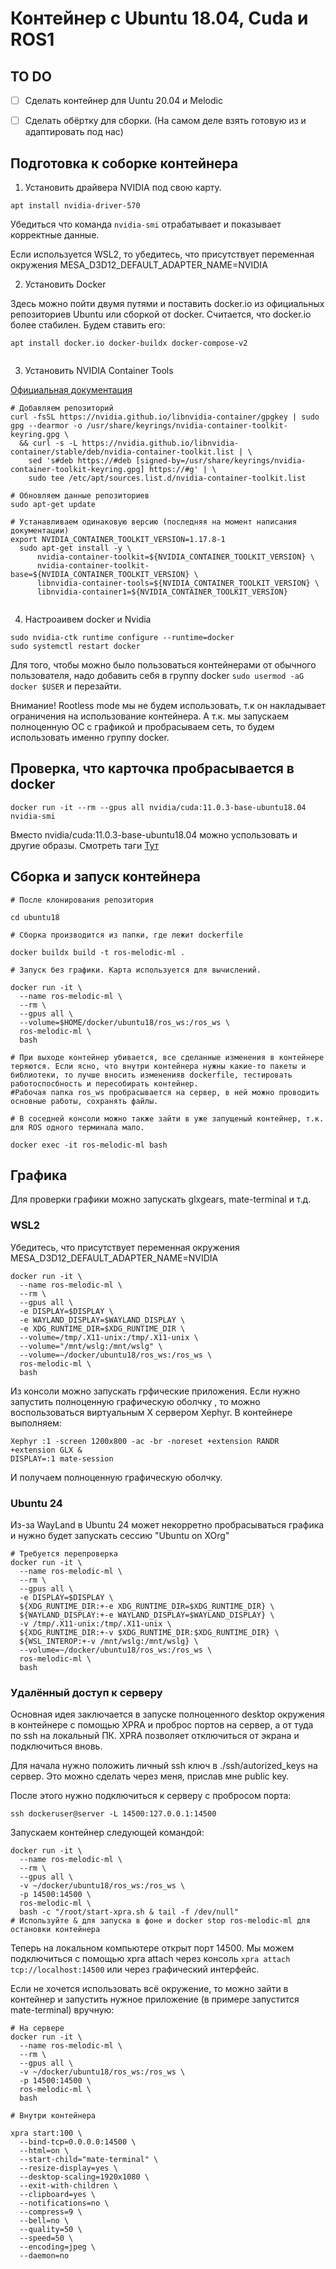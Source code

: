 # Контейнер с Ubuntu 18.04, Cuda и ROS1

## TO DO

- [ ] Сделать контейнер для Uuntu 20.04 и Melodic
- [ ] Сделать обёртку для сборки. (На самом деле взять готовую из и адаптировать под нас)



## Подготовка к соборке контейнера


1. Установить драйвера NVIDIA под свою карту.
```
apt install nvidia-driver-570
```
Убедиться что команда `nvidia-smi` отрабатывает и показывает корректные данные.

Если используется WSL2, то убедитесь, что присутствует переменная окружения MESA_D3D12_DEFAULT_ADAPTER_NAME=NVIDIA

2. Установить Docker

Здесь можно пойти двумя путями и поставить docker.io из официальных репозиториев Ubuntu или сборкой от docker. Считается, что docker.io более стабилен. Будем ставить его: 

```
apt install docker.io docker-buildx docker-compose-v2


```



3. Установить NVIDIA Container Tools

 [Официальная документация](https://docs.nvidia.com/datacenter/cloud-native/container-toolkit/latest/install-guide.html)

```
# Добавляем репозиторий
curl -fsSL https://nvidia.github.io/libnvidia-container/gpgkey | sudo gpg --dearmor -o /usr/share/keyrings/nvidia-container-toolkit-keyring.gpg \
  && curl -s -L https://nvidia.github.io/libnvidia-container/stable/deb/nvidia-container-toolkit.list | \
    sed 's#deb https://#deb [signed-by=/usr/share/keyrings/nvidia-container-toolkit-keyring.gpg] https://#g' | \
    sudo tee /etc/apt/sources.list.d/nvidia-container-toolkit.list

# Обновляем данные репозиториев
sudo apt-get update

# Устанавливаем одинаковую версию (последняя на момент написания документации)
export NVIDIA_CONTAINER_TOOLKIT_VERSION=1.17.8-1
  sudo apt-get install -y \
      nvidia-container-toolkit=${NVIDIA_CONTAINER_TOOLKIT_VERSION} \
      nvidia-container-toolkit-base=${NVIDIA_CONTAINER_TOOLKIT_VERSION} \
      libnvidia-container-tools=${NVIDIA_CONTAINER_TOOLKIT_VERSION} \
      libnvidia-container1=${NVIDIA_CONTAINER_TOOLKIT_VERSION}


```

4. Настроаивем docker и Nvidia

```
sudo nvidia-ctk runtime configure --runtime=docker
sudo systemctl restart docker
```

Для того, чтобы можно было пользоваться контейнерами от обычного пользователя, надо добавить себя в группу docker `sudo usermod -aG docker $USER` и перезайти. 

Внимание! Rootless mode мы не будем использовать, т.к он накладывает ограничения на использование контейнера. А т.к. мы запускаем полноценную ОС c графикой и пробрасываем сеть, то будем использовать именно группу docker. 

## Проверка, что карточка пробрасывается в docker

```
docker run -it --rm --gpus all nvidia/cuda:11.0.3-base-ubuntu18.04 nvidia-smi
```

Вместо nvidia/cuda:11.0.3-base-ubuntu18.04 можно успользовать и другие образы. Смотреть таги [Тут](https://hub.docker.com/r/nvidia/cuda/tags)


## Сборка и запуск контейнера

```
# После клонирования репозитория

cd ubuntu18

# Сборка производится из папки, где лежит dockerfile

docker buildx build -t ros-melodic-ml . 

# Запуск без графики. Карта используется для вычислений.

docker run -it \
  --name ros-melodic-ml \
  --rm \
  --gpus all \
  --volume=$HOME/docker/ubuntu18/ros_ws:/ros_ws \
  ros-melodic-ml \
  bash

# При выходе контейнер убивается, все сделанные изменения в контейнере теряются. Если ясно, что внутри контейнера нужны какие-то пакеты и библиотеки, то лучше вносить измененияв dockerfile, тестировать работоспосбность и пересобирать контейнер.
#Рабочая папка ros_ws пробрасывается на сервер, в ней можно проводить основные работы, сохранять файлы.

# В соседней консоли можно также зайти в уже запущеный контейнер, т.к. для ROS одного терминала мало.

docker exec -it ros-melodic-ml bash

```

## Графика

Для проверки графики можно запускать glxgears, mate-terminal и т.д.

### WSL2

Убедитесь, что присутствует переменная окружения MESA_D3D12_DEFAULT_ADAPTER_NAME=NVIDIA

```
docker run -it \
  --name ros-melodic-ml \
  --rm \
  --gpus all \
  -e DISPLAY=$DISPLAY \
  -e WAYLAND_DISPLAY=$WAYLAND_DISPLAY \
  -e XDG_RUNTIME_DIR=$XDG_RUNTIME_DIR \
  --volume=/tmp/.X11-unix:/tmp/.X11-unix \
  --volume="/mnt/wslg:/mnt/wslg" \
  --volume=~/docker/ubuntu18/ros_ws:/ros_ws \
  ros-melodic-ml \
  bash

```
Из консоли можно запускать грфические приложения. Если нужно запустить полноценную графическую оболчку , то можно воспользоваться виртуальным X сервером Xephyr. В контейнере выполняем:

```
Xephyr :1 -screen 1200x800 -ac -br -noreset +extension RANDR +extension GLX &
DISPLAY=:1 mate-session
```
И получаем полноценную графическую оболчку.

### Ubuntu 24

Из-за WayLand в Ubuntu 24 может некорретно пробрасываться графика и нужно будет запускать сессию "Ubuntu on XOrg"

```
# Требуется перепроверка
docker run -it \
  --name ros-melodic-ml \
  --rm \
  --gpus all \
  -e DISPLAY=$DISPLAY \
  ${XDG_RUNTIME_DIR:+-e XDG_RUNTIME_DIR=$XDG_RUNTIME_DIR} \
  ${WAYLAND_DISPLAY:+-e WAYLAND_DISPLAY=$WAYLAND_DISPLAY} \
  -v /tmp/.X11-unix:/tmp/.X11-unix \
  ${XDG_RUNTIME_DIR:+-v $XDG_RUNTIME_DIR:$XDG_RUNTIME_DIR} \
  ${WSL_INTEROP:+-v /mnt/wslg:/mnt/wslg} \
  --volume=~/docker/ubuntu18/ros_ws:/ros_ws \
  ros-melodic-ml \
  bash
```

### Удалённый доступ к серверу

Основная идея заключается в запуске полноценного desktop окружения в контейнере с помощью XPRA и проброс портов на сервер, а от туда по ssh на локальный ПК. XPRA позволяет отключиться от экрана и подключиться вновь.

Для начала нужно положить личный ssh ключ в ./ssh/autorized_keys на сервер. Это можно сделать через меня, прислав мне public key.

После этого нужно подключиться к серверу с пробросом порта: 
```
ssh dockeruser@server -L 14500:127.0.0.1:14500
```
Запускаем контейнер следующей командой:
```
docker run -it \
  --name ros-melodic-ml \
  --rm \
  --gpus all \
  -v ~/docker/ubuntu18/ros_ws:/ros_ws \
  -p 14500:14500 \
  ros-melodic-ml \
  bash -c "/root/start-xpra.sh & tail -f /dev/null"
# Используйте & для запуска в фоне и docker stop ros-melodic-ml для остановки контейнера
```
Теперь на локальном компьютере открыт порт 14500. Мы можем подключиться с помощью xpra attach через консоль ```xpra attach tcp://localhost:14500``` или через графический интерфейс.

Если не хочется использовать всё окружение, то можно зайти в контейнер и запустить нужное приложение (в примере запустится mate-terminal) вручную:

```
# На сервере
docker run -it \
  --name ros-melodic-ml \
  --rm \
  --gpus all \
  -v ~/docker/ubuntu18/ros_ws:/ros_ws \
  -p 14500:14500 \
  ros-melodic-ml \
  bash

# Внутри контейнера

xpra start:100 \
  --bind-tcp=0.0.0.0:14500 \
  --html=on \
  --start-child="mate-terminal" \
  --resize-display=yes \
  --desktop-scaling=1920x1080 \
  --exit-with-children \
  --clipboard=yes \
  --notifications=no \
  --compress=9 \
  --bell=no \
  --quality=50 \
  --speed=50 \
  --encoding=jpeg \
  --daemon=no 

```